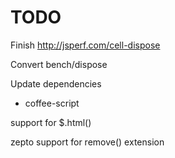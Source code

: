 TODO
====

Finish http://jsperf.com/cell-dispose

Convert bench/dispose

Update dependencies
  - coffee-script
  
support for $.html()

zepto support for remove() extension

